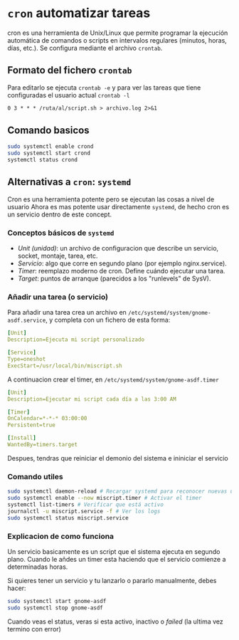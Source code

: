 # `cron` automatizar tareas

cron es una herramienta de Unix/Linux que permite programar la
ejecución automática de comandos o scripts en intervalos regulares
(minutos, horas, días, etc.). Se configura mediante el archivo `crontab`.

## Formato del fichero `crontab`

Para editarlo se ejecuta `crontab -e` y para ver las tareas que tiene
configuradas el usuario actual `crontab -l`

```txt
0 3 * * * /ruta/al/script.sh > archivo.log 2>&1
```

## Comando basicos

```bash
sudo systemctl enable crond
sudo systemctl start crond
systemctl status crond
```

## Alternativas a `cron`: `systemd`

Cron es una herramienta potente pero se ejecutan las cosas a nivel de usuario
Ahora es mas potente usar directamente `systemd`, de hecho cron es un servicio
dentro de este concept.

### Conceptos básicos de `systemd`

- *Unit (unidad)*: un archivo de configuracion que describe un servicio,
socket, montaje, tarea, etc.
- *Servicio*: algo que corre en segundo plano (por ejemplo nginx.service).
- *Timer*: reemplazo moderno de cron. Define cuándo ejecutar una tarea.
- *Target*: puntos de arranque (parecidos a los "runlevels" de SysV).

### Añadir una tarea (o servicio)

Para añadir una tarea crea un archivo en
`/etc/systemd/system/gnome-asdf.service`, y completa con un fichero de esta
forma:

```yml
[Unit]
Description=Ejecuta mi script personalizado

[Service]
Type=oneshot
ExecStart=/usr/local/bin/miscript.sh
```

A continuacion crear el timer, en `/etc/systemd/system/gnome-asdf.timer`

```yml
[Unit]
Description=Ejecutar mi script cada día a las 3:00 AM

[Timer]
OnCalendar=*-*-* 03:00:00
Persistent=true

[Install]
WantedBy=timers.target
```

Despues, tendras que reiniciar el demonio del sistema e ininiciar el servicio

### Comando utiles

```bash
sudo systemctl daemon-reload # Recargar systemd para reconocer nuevas unidades
sudo systemctl enable --now miscript.timer # Activar el timer
systemctl list-timers # Verificar que está activo
journalctl -u miscript.service -f # Ver los logs
sudo systemctl status miscript.service
```

### Explicacion de como funciona

Un servicio basicamente es un script que el sistema ejecuta en segundo plano.
Cuando le añdes un timer esta haciendo que el servicio comienze a determinadas
horas.

Si quieres tener un servicio y tu lanzarlo o pararlo manualmente, debes hacer:

```bash
sudo systemctl start gnome-asdf
sudo systemctl stop gnome-asdf
```

Cuando veas el status, veras si esta activo, inactivo o *failed* (la ultima vez
termino con error)
